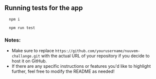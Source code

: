 
## Running tests for the app
```
  npm i

  npm run test
```

### Notes:
- Make sure to replace `https://github.com/yourusername/nuuvem-challange.git` with the actual URL of your repository if you decide to host it on GitHub.
- If there are any specific instructions or features you'd like to highlight further, feel free to modify the README as needed!
